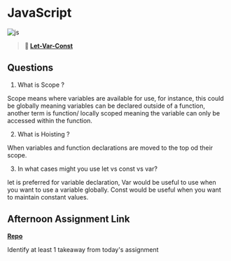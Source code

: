 # JavaScript

![js](https://bcw.blob.core.windows.net/public/img/courses/js.gif)

> **📖 [Let-Var-Const](https://codeworksacademy.com/fs-student-guide/resources/wk2/01-Let-Var-Const)**

## Questions

1. What is Scope ?

Scope means where variables are available for use, for instance, this could be globally meaning variables can be declared outside of a function, another term is function/ locally scoped meaning the variable can only be accessed within the function. 

2. What is Hoisting ?

When variables and function declarations are moved to the top od their scope.

3. In what cases might you use let vs const vs var?

let is preferred for variable declaration, Var would be useful to use when you want to use a variable globally. Const would be useful when you want to maintain constant values.

## Afternoon Assignment Link

**[Repo](https://github.com/DiegoDomingu3z/score-board)**

Identify at least 1 takeaway from today's assignment
